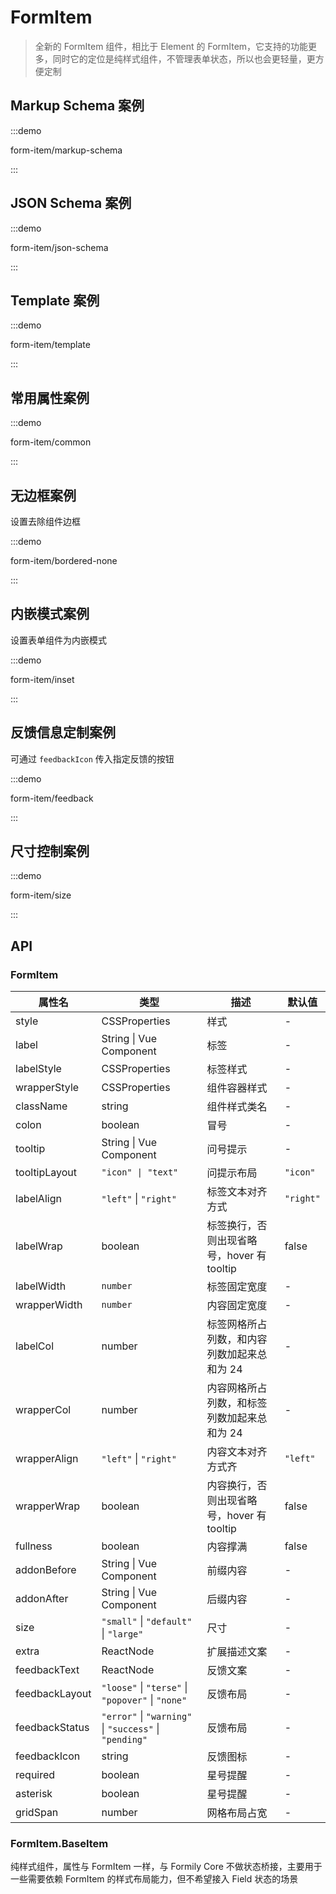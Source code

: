 # FormItem

> 全新的 FormItem 组件，相比于 Element 的 FormItem，它支持的功能更多，同时它的定位是纯样式组件，不管理表单状态，所以也会更轻量，更方便定制

## Markup Schema 案例

:::demo

form-item/markup-schema

:::

## JSON Schema 案例

:::demo

form-item/json-schema

:::

## Template 案例

:::demo

form-item/template

:::

## 常用属性案例

:::demo

form-item/common

:::

## 无边框案例

设置去除组件边框

:::demo

form-item/bordered-none

:::

## 内嵌模式案例

设置表单组件为内嵌模式

:::demo

form-item/inset

:::

## 反馈信息定制案例

可通过 `feedbackIcon` 传入指定反馈的按钮

:::demo

form-item/feedback

:::

## 尺寸控制案例

:::demo

form-item/size

:::

## API

### FormItem

| 属性名         | 类型                                                   | 描述                                        | 默认值    |
| -------------- | ------------------------------------------------------ | ------------------------------------------- | --------- |
| style          | CSSProperties                                          | 样式                                        | -         |
| label          | String \| Vue Component                                | 标签                                        | -         |
| labelStyle     | CSSProperties                                          | 标签样式                                    | -         |
| wrapperStyle   | CSSProperties                                          | 组件容器样式                                | -         |
| className      | string                                                 | 组件样式类名                                | -         |
| colon          | boolean                                                | 冒号                                        | -         |
| tooltip        | String \| Vue Component                                | 问号提示                                    | -         |
| tooltipLayout  | `"icon" \| "text"`                                     | 问提示布局                                  | `"icon"`  |
| labelAlign     | `"left"` \| `"right"`                                  | 标签文本对齐方式                            | `"right"` |
| labelWrap      | boolean                                                | 标签换⾏，否则出现省略号，hover 有 tooltip  | false     |
| labelWidth     | `number`                                               | 标签固定宽度                                | -         |
| wrapperWidth   | `number`                                               | 内容固定宽度                                | -         |
| labelCol       | number                                                 | 标签⽹格所占列数，和内容列数加起来总和为 24 | -         |
| wrapperCol     | number                                                 | 内容⽹格所占列数，和标签列数加起来总和为 24 | -         |
| wrapperAlign   | `"left"` \| `"right"`                                  | 内容文本对齐方式⻬                          | `"left"`  |
| wrapperWrap    | boolean                                                | 内容换⾏，否则出现省略号，hover 有 tooltip  | false     |
| fullness       | boolean                                                | 内容撑满                                    | false     |
| addonBefore    | String \| Vue Component                                | 前缀内容                                    | -         |
| addonAfter     | String \| Vue Component                                | 后缀内容                                    | -         |
| size           | `"small"` \| `"default"` \| `"large"`                  | 尺⼨                                        | -         |
| extra          | ReactNode                                              | 扩展描述⽂案                                | -         |
| feedbackText   | ReactNode                                              | 反馈⽂案                                    | -         |
| feedbackLayout | `"loose"` \| `"terse"` \| `"popover"` \| `"none"`      | 反馈布局                                    | -         |
| feedbackStatus | `"error"` \| `"warning"` \| `"success"` \| `"pending"` | 反馈布局                                    | -         |
| feedbackIcon   | string                                                 | 反馈图标                                    | -         |
| required       | boolean                                                | 星号提醒                                    | -         |
| asterisk       | boolean                                                | 星号提醒                                    | -         |
| gridSpan       | number                                                 | ⽹格布局占宽                                | -         |

### FormItem.BaseItem

纯样式组件，属性与 FormItem 一样，与 Formily Core 不做状态桥接，主要用于一些需要依赖 FormItem 的样式布局能力，但不希望接入 Field 状态的场景
